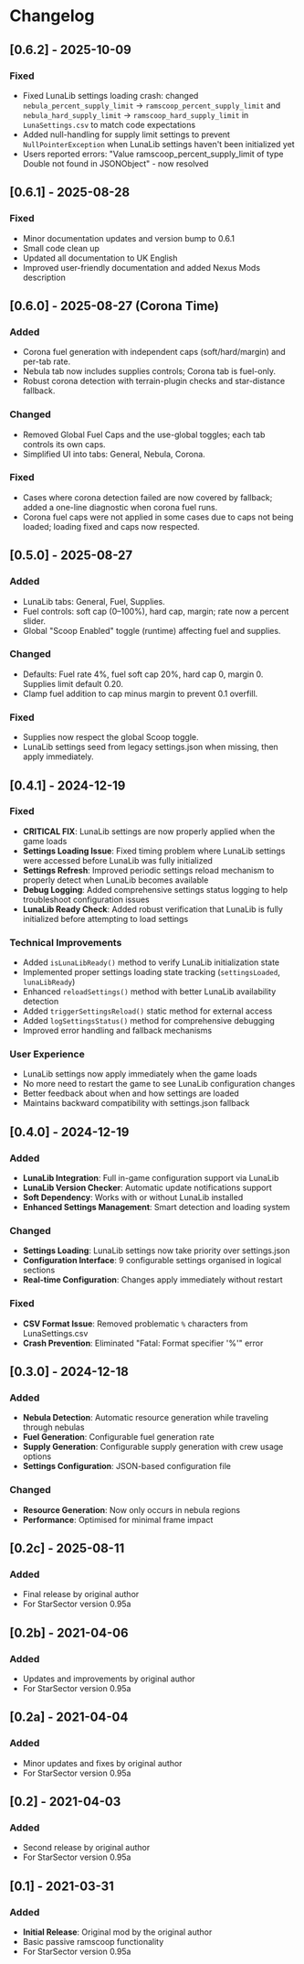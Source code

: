 # Changelog 

## [0.6.2] - 2025-10-09
### Fixed
- Fixed LunaLib settings loading crash: changed `nebula_percent_supply_limit` → `ramscoop_percent_supply_limit` and `nebula_hard_supply_limit` → `ramscoop_hard_supply_limit` in `LunaSettings.csv` to match code expectations
- Added null-handling for supply limit settings to prevent `NullPointerException` when LunaLib settings haven't been initialized yet
- Users reported errors: "Value ramscoop_percent_supply_limit of type Double not found in JSONObject" - now resolved

## [0.6.1] - 2025-08-28
### Fixed
- Minor documentation updates and version bump to 0.6.1
- Small code clean up
- Updated all documentation to UK English
- Improved user-friendly documentation and added Nexus Mods description

## [0.6.0] - 2025-08-27 (Corona Time)
### Added
- Corona fuel generation with independent caps (soft/hard/margin) and per-tab rate.
- Nebula tab now includes supplies controls; Corona tab is fuel-only.
- Robust corona detection with terrain-plugin checks and star-distance fallback.

### Changed
- Removed Global Fuel Caps and the use-global toggles; each tab controls its own caps.
- Simplified UI into tabs: General, Nebula, Corona.

### Fixed
- Cases where corona detection failed are now covered by fallback; added a one-line diagnostic when corona fuel runs.
- Corona fuel caps were not applied in some cases due to caps not being loaded; loading fixed and caps now respected.

## [0.5.0] - 2025-08-27
### Added
- LunaLib tabs: General, Fuel, Supplies.
- Fuel controls: soft cap (0–100%), hard cap, margin; rate now a percent slider.
- Global "Scoop Enabled" toggle (runtime) affecting fuel and supplies.

### Changed
- Defaults: Fuel rate 4%, fuel soft cap 20%, hard cap 0, margin 0. Supplies limit default 0.20.
- Clamp fuel addition to cap minus margin to prevent 0.1 overfill.

### Fixed
- Supplies now respect the global Scoop toggle.
- LunaLib settings seed from legacy settings.json when missing, then apply immediately.

## [0.4.1] - 2024-12-19
### Fixed
- **CRITICAL FIX**: LunaLib settings are now properly applied when the game loads
- **Settings Loading Issue**: Fixed timing problem where LunaLib settings were accessed before LunaLib was fully initialized
- **Settings Refresh**: Improved periodic settings reload mechanism to properly detect when LunaLib becomes available
- **Debug Logging**: Added comprehensive settings status logging to help troubleshoot configuration issues
- **LunaLib Ready Check**: Added robust verification that LunaLib is fully initialized before attempting to load settings

### Technical Improvements
- Added `isLunaLibReady()` method to verify LunaLib initialization state
- Implemented proper settings loading state tracking (`settingsLoaded`, `lunaLibReady`)
- Enhanced `reloadSettings()` method with better LunaLib availability detection
- Added `triggerSettingsReload()` static method for external access
- Added `logSettingsStatus()` method for comprehensive debugging
- Improved error handling and fallback mechanisms

### User Experience
- LunaLib settings now apply immediately when the game loads
- No more need to restart the game to see LunaLib configuration changes
- Better feedback about when and how settings are loaded
- Maintains backward compatibility with settings.json fallback

## [0.4.0] - 2024-12-19
### Added
- **LunaLib Integration**: Full in-game configuration support via LunaLib
- **LunaLib Version Checker**: Automatic update notifications support
- **Soft Dependency**: Works with or without LunaLib installed
- **Enhanced Settings Management**: Smart detection and loading system

### Changed
- **Settings Loading**: LunaLib settings now take priority over settings.json
- **Configuration Interface**: 9 configurable settings organised in logical sections
- **Real-time Configuration**: Changes apply immediately without restart

### Fixed
- **CSV Format Issue**: Removed problematic `%` characters from LunaSettings.csv
- **Crash Prevention**: Eliminated "Fatal: Format specifier '%'" error

## [0.3.0] - 2024-12-18
### Added
- **Nebula Detection**: Automatic resource generation while traveling through nebulas
- **Fuel Generation**: Configurable fuel generation rate
- **Supply Generation**: Configurable supply generation with crew usage options
- **Settings Configuration**: JSON-based configuration file

### Changed
- **Resource Generation**: Now only occurs in nebula regions
- **Performance**: Optimised for minimal frame impact

## [0.2c] - 2025-08-11
### Added
- Final release by original author
- For StarSector version 0.95a

## [0.2b] - 2021-04-06
### Added
- Updates and improvements by original author
- For StarSector version 0.95a

## [0.2a] - 2021-04-04
### Added
- Minor updates and fixes by original author
- For StarSector version 0.95a

## [0.2] - 2021-04-03
### Added
- Second release by original author
- For StarSector version 0.95a

## [0.1] - 2021-03-31
### Added
- **Initial Release**: Original mod by the original author
- Basic passive ramscoop functionality
- For StarSector version 0.95a
